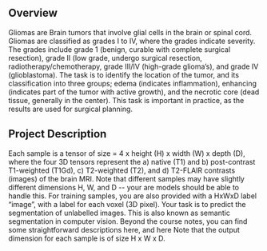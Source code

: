 ## Overview

Gliomas are Brain tumors that involve glial cells in the brain or spinal cord. Gliomas are classified as grades I to IV, where the grades indicate severity. The grades include grade 1 (benign, curable with complete surgical resection), grade II (low grade, undergo surgical resection, radiotherapy/chemotherapy, grade III/IV (high-grade glioma’s), and grade IV (glioblastoma). The task is to identify the location of the tumor, and its classification into three groups; edema (indicates inflammation), enhancing (indicates part of the tumor with active growth), and the necrotic core (dead tissue, generally in the center). This task is important in practice, as the results are used for surgical planning.

## Project Description

Each sample is a tensor of size = 4 x height (H) x width (W) x depth (D), where the four 3D tensors represent the a) native (T1) and b) post-contrast T1-weighted (T1Gd), c) T2-weighted (T2), and d) T2-FLAIR contrasts (images) of the brain MRI. Note that different samples may have slightly different dimensions H, W, and D -- your are models should be able to handle this. For training samples, you are also provided with a HxWxD label “image”, with a label for each voxel (3D pixel). Your task is to predict the segmentation of unlabelled images. This is also known as semantic segmentation in computer vision. Beyond the course notes, you can find some straightforward descriptions here, and here Note that the output dimension for each sample is of size H x W x D.
